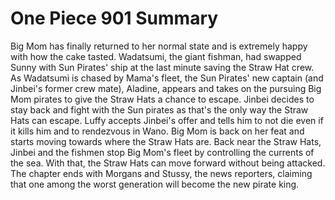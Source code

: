 One Piece 901 Summary
=====================

Big Mom has finally returned to her normal state and is extremely happy with how the cake tasted. Wadatsumi, the giant fishman, had swapped Sunny with Sun Pirates' ship at the last minute saving the Straw Hat crew. As Wadatsumi is chased by Mama's fleet, the Sun Pirates' new captain (and Jinbei's former crew mate), Aladine, appears and takes on the pursuing Big Mom pirates to give the Straw Hats a chance to escape. Jinbei decides to stay back and fight with the Sun pirates as that's the only way the Straw Hats can escape. Luffy accepts Jinbei's offer and tells him to not die even if it kills him and to rendezvous in Wano. Big Mom is back on her feat and starts moving towards where the Straw Hats are. Back near the Straw Hats, Jinbei and the fishmen stop Big Mom's fleet by controlling the currents of the sea. With that, the Straw Hats can move forward without being attacked. The chapter ends with Morgans and Stussy, the news reporters, claiming that one among the worst generation will become the new pirate king.

